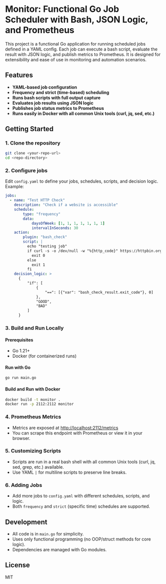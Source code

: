 # Monitor: Functional Go Job Scheduler with Bash, JSON Logic, and Prometheus

This project is a functional Go application for running scheduled jobs defined in a YAML config. Each job can execute a bash script, evaluate the result with JSON logic, and publish metrics to Prometheus. It is designed for extensibility and ease of use in monitoring and automation scenarios.

## Features
- **YAML-based job configuration**
- **Frequency and strict (time-based) scheduling**
- **Runs bash scripts with full output capture**
- **Evaluates job results using JSON logic**
- **Publishes job status metrics to Prometheus**
- **Runs easily in Docker with all common Unix tools (curl, jq, sed, etc.)**

## Getting Started

### 1. Clone the repository
```sh
git clone <your-repo-url>
cd <repo-directory>
```

### 2. Configure jobs
Edit `config.yaml` to define your jobs, schedules, scripts, and decision logic. Example:

```yaml
jobs:
  - name: "Test HTTP Check"
    description: "Check if a website is accessible"
    schedule:
        type: "frequency"
        data:
            daysOfWeek: [1, 1, 1, 1, 1, 1, 1]
            intervalInSeconds: 30
    action:
        plugin: "bash_check"
        script: |
          echo "testing job"
          if curl -s -o /dev/null -w "%{http_code}" https://httpbin.org/status/200 | grep -q "200"; then
            exit 0
          else
            exit 1
          fi
    decision_logic: >
      {
          "if": [
              {  
                  "==": [{"var": "bash_check_result.exit_code"}, 0]
              },
              "GOOD",
              "BAD"
          ]
      }
```

### 3. Build and Run Locally

#### Prerequisites
- Go 1.21+
- Docker (for containerized runs)

#### Run with Go
```sh
go run main.go
```

#### Build and Run with Docker
```sh
docker build -t monitor .
docker run -p 2112:2112 monitor
```

### 4. Prometheus Metrics
- Metrics are exposed at [http://localhost:2112/metrics](http://localhost:2112/metrics)
- You can scrape this endpoint with Prometheus or view it in your browser.

### 5. Customizing Scripts
- Scripts are run in a real bash shell with all common Unix tools (curl, jq, sed, grep, etc.) available.
- Use YAML `|` for multiline scripts to preserve line breaks.

### 6. Adding Jobs
- Add more jobs to `config.yaml` with different schedules, scripts, and logic.
- Both `frequency` and `strict` (specific time) schedules are supported.

## Development
- All code is in `main.go` for simplicity.
- Uses only functional programming (no OOP/struct methods for core logic).
- Dependencies are managed with Go modules.

## License
MIT 